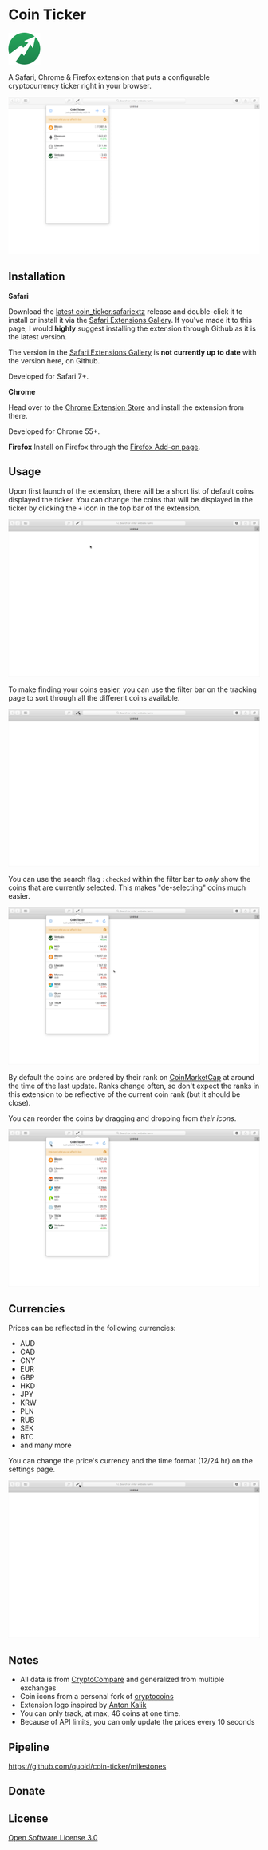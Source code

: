 # Coin Ticker

<img src="https://raw.githubusercontent.com/quoid/coin-ticker/sandbox/etc/logo.png" width="64" height="64">

A Safari, Chrome & Firefox extension that puts a configurable cryptocurrency ticker right in your browser.

![ticker image](https://raw.githubusercontent.com/quoid/coin-ticker/sandbox/etc/safari/Screenshot.png)

## Installation

**Safari**

Download the [latest coin_ticker.safariextz](https://github.com/quoid/coin-ticker/releases) release and double-click it to install or install it via the [Safari Extensions Gallery](https://safari-extensions.apple.com/details/?id=com.quoid.cointicker-J74Q8V8V8N). If you've made it to this page, I would **highly** suggest installing the extension through Github as it is the latest version.

The version in the [Safari Extensions Gallery](https://safari-extensions.apple.com/details/?id=com.quoid.cointicker-J74Q8V8V8N) is **not currently up to date** with the version here, on Github.

Developed for Safari 7+.

**Chrome**

Head over to the [Chrome Extension Store](https://chrome.google.com/webstore/detail/cointicker/heohpoipgmadpdmafmddijgdckhnhaml) and install the extension from there.

Developed for Chrome 55+.

**Firefox**
Install on Firefox through the [Firefox Add-on page](https://addons.mozilla.org/en-US/firefox/addon/coin-ticker/).

## Usage

Upon first launch of the extension, there will be a short list of default coins displayed the ticker. You can change the coins that will be displayed in the ticker by clicking the `+` icon in the top bar of the extension.

![first launch](https://raw.githubusercontent.com/quoid/coin-ticker/sandbox/etc/gif/first.gif)

To make finding your coins easier, you can use the filter bar on the tracking page to sort through all the different coins available.

![add coins](https://raw.githubusercontent.com/quoid/coin-ticker/sandbox/etc/gif/add.gif)

You can use the search flag `:checked` within the filter bar to *only* show the coins that are currently selected. This makes "de-selecting" coins much easier. 

![filter coins](https://raw.githubusercontent.com/quoid/coin-ticker/sandbox/etc/gif/uncheck-all.gif)

By default the coins are ordered by their rank on [CoinMarketCap](https://coinmarketcap.com) at around the time of the last update. Ranks change often, so don't expect the ranks in this extension to be reflective of the current coin rank (but it should be close).

You can reorder the coins by dragging and dropping from *their icons*.

![reorder coins](https://raw.githubusercontent.com/quoid/coin-ticker/sandbox/etc/gif/drag.gif)

## Currencies
Prices can be reflected in the following currencies:

- AUD
- CAD
- CNY
- EUR
- GBP
- HKD
- JPY
- KRW
- PLN
- RUB
- SEK
- BTC
- and many more

You can change the price's currency and the time format (12/24 hr) on the settings page.

![change currency](https://raw.githubusercontent.com/quoid/coin-ticker/sandbox/etc/gif/settings.gif)

## Notes
- All data is from [CryptoCompare](https://www.cryptocompare.com) and generalized from multiple exchanges
- Coin icons from a personal fork of [cryptocoins](https://github.com/quoid/cryptocoins)
- Extension logo inspired by [Anton Kalik](https://thenounproject.com/antonkalik/)
- You can only track, at max, 46 coins at one time.
- Because of API limits, you can only update the prices every 10 seconds

## Pipeline

https://github.com/quoid/coin-ticker/milestones

## Donate

## License

[Open Software License 3.0](https://choosealicense.com/licenses/osl-3.0/)